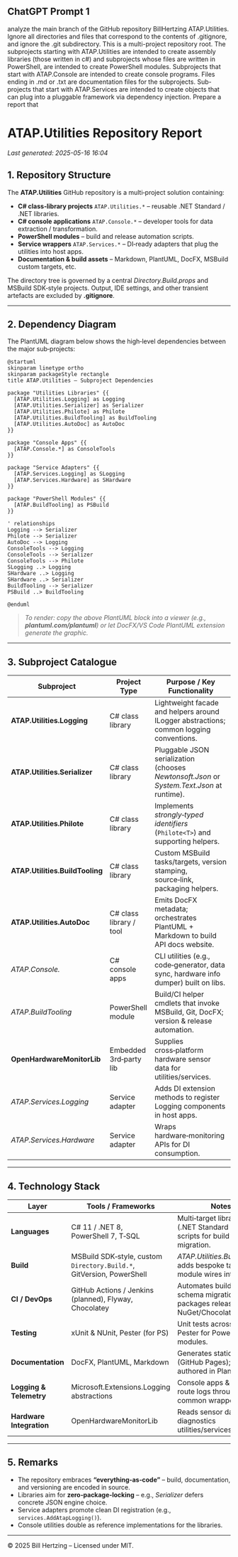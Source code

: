 ## ChatGPT Prompt 1

analyze the main branch of the GitHub repository BillHertzing
ATAP.Utilities. Ignore all directories and files that correspond to the contents of .gitignore, and ignore the .git subdirectory. This is a multi-project repository root. The subprojects starting with ATAP.Utilities are intended to create assembly libraries (those written in c#) and subprojects whose files are written in PowerShell, are intended to create PowerShell modules. Subprojects that start with ATAP.Console are intended to create console programs. Files ending in .md or .txt are documentation files for the subprojects. Sub-projects that start with ATAP.Services are intended to create objects that can plug into a pluggable framework via dependency injection. Prepare a report that

# ATAP.Utilities Repository Report

_Last generated: 2025-05-16 16:04_

## 1. Repository Structure

The **ATAP.Utilities** GitHub repository is a multi‑project solution containing:

- **C# class‑library projects** `ATAP.Utilities.*` – reusable .NET Standard / .NET libraries.
- **C# console applications** `ATAP.Console.*` – developer tools for data extraction / transformation.
- **PowerShell modules** – build and release automation scripts.
- **Service wrappers** `ATAP.Services.*` – DI‑ready adapters that plug the utilities into host apps.
- **Documentation & build assets** – Markdown, PlantUML, DocFX, MSBuild custom targets, etc.

The directory tree is governed by a central _Directory.Build.props_ and MSBuild SDK‑style projects.
Output, IDE settings, and other transient artefacts are excluded by **.gitignore**.

---

## 2. Dependency Diagram

The PlantUML diagram below shows the high‑level dependencies between the major sub‑projects:

```plantuml
@startuml
skinparam linetype ortho
skinparam packageStyle rectangle
title ATAP.Utilities – Subproject Dependencies

package "Utilities Libraries" {{
  [ATAP.Utilities.Logging] as Logging
  [ATAP.Utilities.Serializer] as Serializer
  [ATAP.Utilities.Philote] as Philote
  [ATAP.Utilities.BuildTooling] as BuildTooling
  [ATAP.Utilities.AutoDoc] as AutoDoc
}}

package "Console Apps" {{
  [ATAP.Console.*] as ConsoleTools
}}

package "Service Adapters" {{
  [ATAP.Services.Logging] as SLogging
  [ATAP.Services.Hardware] as SHardware
}}

package "PowerShell Modules" {{
  [ATAP.BuildTooling] as PSBuild
}}

' relationships
Logging --> Serializer
Philote --> Serializer
AutoDoc --> Logging
ConsoleTools --> Logging
ConsoleTools --> Serializer
ConsoleTools --> Philote
SLogging ..> Logging
SHardware ..> Logging
SHardware ..> Serializer
BuildTooling --> Serializer
PSBuild ..> BuildTooling

@enduml
```

> _To render: copy the above PlantUML block into a viewer (e.g., **plantuml.com/plantuml**) or let DocFX/VS Code PlantUML extension generate the graphic._

---

## 3. Subproject Catalogue

| Subproject                      | Project Type            | Purpose / Key Functionality                                                                |
| ------------------------------- | ----------------------- | ------------------------------------------------------------------------------------------ |
| **ATAP.Utilities.Logging**      | C# class library        | Lightweight facade and helpers around ILogger abstractions; common logging conventions.    |
| **ATAP.Utilities.Serializer**   | C# class library        | Pluggable JSON serialization (chooses _Newtonsoft.Json_ or _System.Text.Json_ at runtime). |
| **ATAP.Utilities.Philote**      | C# class library        | Implements _strongly‑typed identifiers_ (`Philote<T>`) and supporting helpers.             |
| **ATAP.Utilities.BuildTooling** | C# class library        | Custom MSBuild tasks/targets, version stamping, source‑link, packaging helpers.            |
| **ATAP.Utilities.AutoDoc**      | C# class library / tool | Emits DocFX metadata; orchestrates PlantUML + Markdown to build API docs website.          |
| _ATAP.Console._                 | C# console apps         | CLI utilities (e.g., code‑generator, data sync, hardware info dumper) built on libs.       |
| _ATAP.BuildTooling_             | PowerShell module       | Build/CI helper cmdlets that invoke MSBuild, Git, DocFX; version & release automation.     |
| **OpenHardwareMonitorLib**      | Embedded 3rd‑party lib  | Supplies cross‑platform hardware sensor data for utilities/services.                       |
| _ATAP.Services.Logging_         | Service adapter         | Adds DI extension methods to register Logging components in host apps.                     |
| _ATAP.Services.Hardware_        | Service adapter         | Wraps hardware‑monitoring APIs for DI consumption.                                         |

---

## 4. Technology Stack

| Layer                    | Tools / Frameworks                                                    | Notes                                                                              |
| ------------------------ | --------------------------------------------------------------------- | ---------------------------------------------------------------------------------- |
| **Languages**            | C# 11 / .NET 8, PowerShell 7, T‑SQL                                   | Multi‑target libraries (.NET Standard 2.0+); scripts for build & DB migration.     |
| **Build**                | MSBuild SDK‑style, custom `Directory.Build.*`, GitVersion, PowerShell | _ATAP.Utilities.BuildTooling_ adds bespoke tasks; PS module wires into CI.         |
| **CI / DevOps**          | GitHub Actions / Jenkins (planned), Flyway, Chocolatey                | Automates build, test, DB schema migration; packages released to NuGet/Chocolatey. |
| **Testing**              | xUnit & NUnit, Pester (for PS)                                        | Unit tests across all libs; Pester for PowerShell modules.                         |
| **Documentation**        | DocFX, PlantUML, Markdown                                             | Generates static site (GitHub Pages); diagrams authored in PlantUML.               |
| **Logging & Telemetry**  | Microsoft.Extensions.Logging abstractions                             | Console apps & services route logs through common wrapper.                         |
| **Hardware Integration** | OpenHardwareMonitorLib                                                | Reads sensor data for diagnostics utilities/services.                              |

---

## 5. Remarks

- The repository embraces **“everything‑as‑code”** – build, documentation, and versioning are encoded in source.
- Libraries aim for **zero‑package‑locking** – e.g., _Serializer_ defers concrete JSON engine choice.
- Service adapters promote clean DI registration (e.g., `services.AddAtapLogging()`).
- Console utilities double as reference implementations for the libraries.

---

© 2025 Bill Hertzing – Licensed under MIT.
